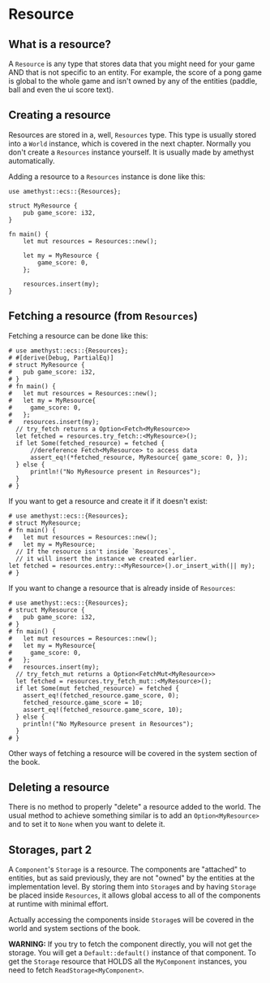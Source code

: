 # Resource

## What is a resource?

A `Resource` is any type that stores data that you might need for your game AND that is not specific to an entity.
For example, the score of a pong game is global to the whole game and isn't owned by any of the entities (paddle, ball and even the ui score text).

## Creating a resource

Resources are stored in a, well, `Resources` type. This type is usually stored into a `World` instance, which is covered in the next chapter.
Normally you don't create a `Resources` instance yourself. It is usually made by amethyst automatically.

Adding a resource to a `Resources` instance is done like this:
```rust,no_run,noplaypen
use amethyst::ecs::{Resources};

struct MyResource {
    pub game_score: i32,
}

fn main() {
    let mut resources = Resources::new();
    
    let my = MyResource {
        game_score: 0,
    };
    
    resources.insert(my);
}
```

## Fetching a resource (from `Resources`)

Fetching a resource can be done like this:
```rust,no_run,noplaypen
# use amethyst::ecs::{Resources};
# #[derive(Debug, PartialEq)]
# struct MyResource {
#   pub game_score: i32,
# }
# fn main() {
#   let mut resources = Resources::new();
#   let my = MyResource{
#     game_score: 0,
#   };
#   resources.insert(my);
  // try_fetch returns a Option<Fetch<MyResource>>
  let fetched = resources.try_fetch::<MyResource>();
  if let Some(fetched_resource) = fetched {
      //dereference Fetch<MyResource> to access data
      assert_eq!(*fetched_resource, MyResource{ game_score: 0, });
  } else {
      println!("No MyResource present in Resources");
  }
# }
```

If you want to get a resource and create it if it doesn't exist:
```rust,no_run,noplaypen
# use amethyst::ecs::{Resources};
# struct MyResource;
# fn main() {
#   let mut resources = Resources::new();
#   let my = MyResource;
  // If the resource isn't inside `Resources`, 
  // it will insert the instance we created earlier.
let fetched = resources.entry::<MyResource>().or_insert_with(|| my);
# }
```

If you want to change a resource that is already inside of `Resources`:
```rust,no_run,noplaypen
# use amethyst::ecs::{Resources};
# struct MyResource {
#   pub game_score: i32,
# }
# fn main() {
#   let mut resources = Resources::new();
#   let my = MyResource{
#     game_score: 0,
#   };
#   resources.insert(my);
  // try_fetch_mut returns a Option<FetchMut<MyResource>>
  let fetched = resources.try_fetch_mut::<MyResource>();
  if let Some(mut fetched_resource) = fetched {
    assert_eq!(fetched_resource.game_score, 0);
    fetched_resource.game_score = 10;
    assert_eq!(fetched_resource.game_score, 10);
  } else {
    println!("No MyResource present in Resources");
  }
# }
```

Other ways of fetching a resource will be covered in the system section of the book.

## Deleting a resource

There is no method to properly "delete" a resource added to the world.
The usual method to achieve something similar is to add an `Option<MyResource>` and to set it to `None` when you want to delete it.

## Storages, part 2

A `Component`'s `Storage` is a resource.
The components are "attached" to entities, but as said previously, they are not "owned" by the entities at the implementation level.
By storing them into `Storage`s and by having `Storage` be placed inside `Resources`,
it allows global access to all of the components at runtime with minimal effort.

Actually accessing the components inside `Storage`s will be covered in the world and system sections of the book.

**WARNING:**
If you try to fetch the component directly, you will not get the storage. You will get a `Default::default()` instance of that component.
To get the `Storage` resource that HOLDS all the `MyComponent` instances, you need to fetch `ReadStorage<MyComponent>`.

